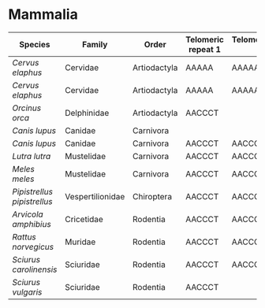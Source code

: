 # Mammalia

| Species | Family | Order | Telomeric repeat 1 | Telomeric repeat 2 | Data type |
| -- | --- | --- | --- | --- | --- |
| *Cervus elaphus* | Cervidae | Artiodactyla | AAAAA | AAAAAA | assembly |
| *Cervus elaphus* | Cervidae | Artiodactyla | AAAAA | AAAAAA | pacbio |
| *Orcinus orca* | Delphinidae | Artiodactyla | AACCCT |  | pacbio |
| *Canis lupus* | Canidae | Carnivora |  |  | assembly |
| *Canis lupus* | Canidae | Carnivora | AACCCT | AACCCTAACCCT | pacbio |
| *Lutra lutra* | Mustelidae | Carnivora | AACCCT | AACCCTAACCCT | assembly |
| *Meles meles* | Mustelidae | Carnivora | AACCCT | AACCCTAACCCT | pacbio |
| *Pipistrellus pipistrellus* | Vespertilionidae | Chiroptera | AACCCT | AACCCTAACCCT | assembly |
| *Arvicola amphibius* | Cricetidae | Rodentia | AACCCT | AACCCTAACCCT | assembly |
| *Rattus norvegicus* | Muridae | Rodentia | AACCCT | AACCCTAACCCT | assembly |
| *Sciurus carolinensis* | Sciuridae | Rodentia | AACCCT | AACCCTAACCCT | assembly |
| *Sciurus vulgaris* | Sciuridae | Rodentia | AACCCT |  | assembly |
